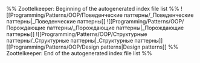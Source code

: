 %% Zoottelkeeper: Beginning of the autogenerated index file list  %%
 ![[Programming/Patterns/OOP/Поведенческие паттерны/_Поведенческие паттерны|_Поведенческие паттерны]]
 ![[Programming/Patterns/OOP/Порождающие паттерны/_Порождающие паттерны|_Порождающие паттерны]]
 ![[Programming/Patterns/OOP/Структурные паттерны/_Структурные паттерны|_Структурные паттерны]]
 [[Programming/Patterns/OOP/Design patterns|Design patterns]]
%% Zoottelkeeper: End of the autogenerated index file list  %%

